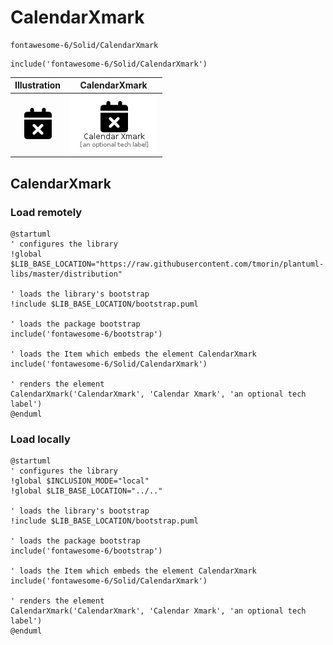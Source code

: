 # CalendarXmark


```text
fontawesome-6/Solid/CalendarXmark
```

```text
include('fontawesome-6/Solid/CalendarXmark')
```



| Illustration | CalendarXmark |
| :---: | :---: |
| ![illustration for Illustration](../../fontawesome-6/Solid/CalendarXmark.png) | ![illustration for CalendarXmark](../../fontawesome-6/Solid/CalendarXmark.Local.png) |




## CalendarXmark

### Load remotely
```plantuml
@startuml
' configures the library
!global $LIB_BASE_LOCATION="https://raw.githubusercontent.com/tmorin/plantuml-libs/master/distribution"

' loads the library's bootstrap
!include $LIB_BASE_LOCATION/bootstrap.puml

' loads the package bootstrap
include('fontawesome-6/bootstrap')

' loads the Item which embeds the element CalendarXmark
include('fontawesome-6/Solid/CalendarXmark')

' renders the element
CalendarXmark('CalendarXmark', 'Calendar Xmark', 'an optional tech label')
@enduml
```

### Load locally
```plantuml
@startuml
' configures the library
!global $INCLUSION_MODE="local"
!global $LIB_BASE_LOCATION="../.."

' loads the library's bootstrap
!include $LIB_BASE_LOCATION/bootstrap.puml

' loads the package bootstrap
include('fontawesome-6/bootstrap')

' loads the Item which embeds the element CalendarXmark
include('fontawesome-6/Solid/CalendarXmark')

' renders the element
CalendarXmark('CalendarXmark', 'Calendar Xmark', 'an optional tech label')
@enduml
```

